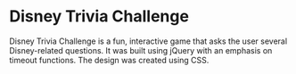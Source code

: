 # Disney Trivia Challenge

Disney Trivia Challenge is a fun, interactive game that asks the user several Disney-related questions. It was built using jQuery with an emphasis on timeout functions. The design was created using CSS.